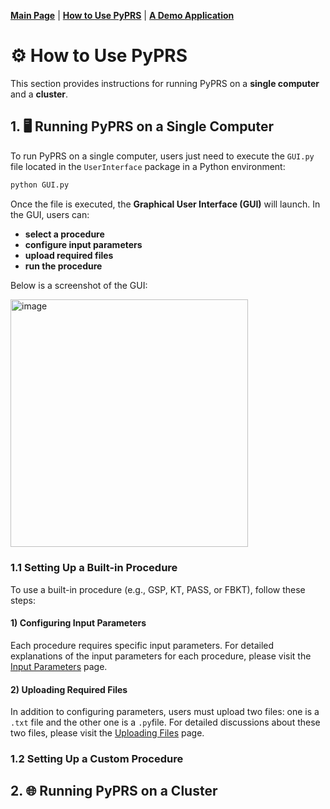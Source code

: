 [**Main Page**](../README.md) | [**How to Use PyPRS**](How%20to%20Use%20PyPRS.md) | [**A Demo Application**](./files/A%20Demo%20Application.md)
# ⚙️ How to Use PyPRS
This section provides instructions for running PyPRS on a **single computer** and a **cluster**.

## 1. 🖥️ Running PyPRS on a Single Computer
To run PyPRS on a single computer, users just need to execute the `GUI.py` file located in the `UserInterface` package in a Python environment:
```bash
python GUI.py
```
Once the file is executed, the **Graphical User Interface (GUI)** will launch. In the GUI, users can:
- **select a procedure**
- **configure input parameters**
- **upload required files**
- **run the procedure**

Below is a screenshot of the GUI:

  <img width="379.52" height="396.8" alt="image" src="https://github.com/user-attachments/assets/11314524-ebef-4662-b1dc-4b184b50c0db" />

### 1.1 Setting Up a Built-in Procedure
To use a built-in procedure (e.g., GSP, KT, PASS, or FBKT), follow these steps:

#### 1) Configuring Input Parameters
Each procedure requires specific input parameters.  For detailed explanations of the input parameters for each procedure, please visit the <a href="./Input Parameters.md">Input Parameters</a> page.

#### 2) Uploading Required Files
In addition to configuring parameters, users must upload two files: one is a `.txt` file and the other one is a `.py`file. For detailed discussions about these two files, please visit the <a href="./Uploading Files.md">Uploading Files</a> page.



### 1.2 Setting Up a Custom Procedure

## 2. 🌐 Running PyPRS on a Cluster
